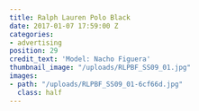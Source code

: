 ```yaml
---
title: Ralph Lauren Polo Black
date: 2017-01-07 17:59:00 Z
categories:
- advertising
position: 29
credit_text: 'Model: Nacho Figuera'
thumbnail_image: "/uploads/RLPBF_SS09_01.jpg"
images:
- path: "/uploads/RLPBF_SS09_01-6cf66d.jpg"
  class: half
---
```



